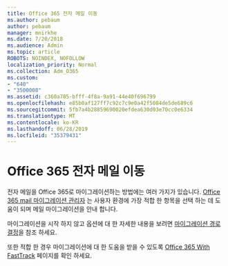 ```yaml
---
title: Office 365 전자 메일 이동
ms.author: pebaum
author: pebaum
manager: mnirkhe
ms.date: 7/20/2018
ms.audience: Admin
ms.topic: article
ROBOTS: NOINDEX, NOFOLLOW
localization_priority: Normal
ms.collection: Adm_O365
ms.custom:
- "640"
- "3500008"
ms.assetid: c360a785-bfff-4f8a-9a91-44e40f696799
ms.openlocfilehash: e85b0af127ff7c92c7c9e0a42f5084de5de689c6
ms.sourcegitcommit: 5fb7a4b28859690020efdea630d03e70cc0e6334
ms.translationtype: MT
ms.contentlocale: ko-KR
ms.lasthandoff: 06/28/2019
ms.locfileid: "35379431"
---
```

# <a name="move-email-to-office-365"></a>Office 365 전자 메일 이동

전자 메일을 Office 365로 마이그레이션하는 방법에는 여러 가지가 있습니다. [Office 365 mail 마이그레이션 관리자](https://aka.ms/alchemyinsight-mailmigrationadvisor) 는 사용자 환경에 가장 적합 한 항목을 선택 하는 데 도움이 되며 메일 마이그레이션을 안내 합니다.
  
마이그레이션을 시작 하지 않고 옵션에 대 한 자세한 내용을 보려면 [마이그레이션 경로 결정](https://docs.microsoft.com/en-us/Exchange/mailbox-migration/decide-on-a-migration-path)을 참조 하세요.

또한 적합 한 경우 마이그레이션에 대 한 도움을 받을 수 있도록 [Office 365 With FastTrack](https://www.microsoft.com/fasttrack/microsoft-365/office-365) 페이지를 확인 하세요.
  